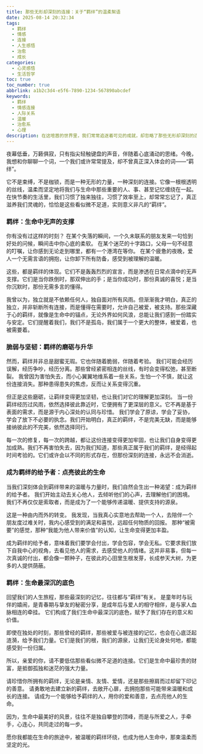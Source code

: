 ```yaml
---
title: 那些无形却深刻的连接：关于“羁绊”的温柔絮语
date: 2025-08-14 20:32:34
tags:
  - 羁绊
  - 情感
  - 连接
  - 人生感悟
  - 治愈
  - 成长
categories:
  - 心灵感悟
  - 生活哲学
toc: true
toc_number: true
abbrlink: a1b2c3d4-e5f6-7890-1234-567890abcdef
keywords:
  - 羁绊
  - 情感连接
  - 人际关系
  - 温暖
  - 治愈系
  - 心理
description: 在这喧嚣的世界里，我们常常追逐着可见的成就，却忽略了那些无形却深刻的连接——“羁绊”。它们如同生命中的丝线，将我们与他人、与世界温柔地缠绕在一起。这不仅仅是亲情、友情、爱情，更是一种超越形式的共鸣与支持。今天，让我们一起走进“羁绊”的深处，感受它如何滋养我们的灵魂，成为我们生命中最温暖的底色。
---
```


夜幕低垂，万籁俱寂，只有指尖轻触键盘的声音，伴随着心底涌动的思绪。今晚，我想和你聊聊一个词，一个我们或许常常提及，却不曾真正深入体会的词——“羁绊”。

它不是束缚，不是枷锁，而是一种无形的力量，一种深刻的连接。它像一根根透明的丝线，温柔而坚定地将我们与生命中那些重要的人、事、甚至记忆缠绕在一起。在快节奏的生活里，我们习惯了独来独往，习惯了效率至上，却常常忘记了，真正滋养我们灵魂的，恰恰是这些看似微不足道，实则意义非凡的“羁绊”。

### 羁绊：生命中无声的支撑

你有没有过这样的时刻？
在某个失落的瞬间，一个久未联系的朋友发来一句恰到好处的问候，瞬间击中你心底的柔软。
在某个迷茫的十字路口，父母一句不经意的叮嘱，让你感到无论走到哪里，都有一个港湾在等你。
在某个疲惫的夜晚，爱人一个无需言语的拥抱，让你卸下所有防备，感受到被理解的温暖。

这些，都是羁绊的体现。它们不是轰轰烈烈的宣言，而是渗透在日常点滴中的无声支撑。它们是当你跌倒时，那双伸出的手；是当你成功时，那份真诚的喜悦；是当你沉默时，那份无需多言的懂得。

我曾以为，独立就是不依赖任何人，独自面对所有风雨。但渐渐我才明白，真正的独立，并非斩断所有连接，而是懂得在需要时，允许自己被爱，被支持。那些深藏于心的羁绊，就像是生命中的锚点，无论外界如何风浪，总能让我们感到一份踏实与安定。它们提醒着我们，我们不是孤岛，我们属于一个更大的整体，被爱着，也被需要着。

### 脆弱与坚韧：羁绊的磨砺与升华

然而，羁绊并非总是甜蜜无瑕。它也伴随着脆弱，伴随着考验。
我们可能会经历误解，经历争吵，经历分离。那些曾经紧密相连的丝线，有时会变得松弛，甚至断裂。
我曾因为害怕失去，而小心翼翼地维系着一些关系，生怕一个不慎，就让这份连接消失。那种患得患失的焦虑，反而让关系变得沉重。

但正是这些磨砺，让羁绊变得更加坚韧，也让我们对它的理解更加深刻。
当一份羁绊经历过风雨，依然选择彼此靠近时，它便拥有了更深层的意义。它不再是基于表面的需求，而是源于内心深处的认同与珍惜。
我们学会了原谅，学会了妥协，学会了放下不必要的执念。我们开始明白，真正的羁绊，不是完美无缺，而是能够接纳彼此的不完美，依然选择同行。

每一次的修复，每一次的跨越，都让这份连接变得更加牢固，也让我们自身变得更加成熟。我们不再害怕失去，因为我们知道，那些真正属于我们的羁绊，是经得起时间考验的。它们或许会以不同的形式存在，但那份深刻的连接，永远不会消逝。

### 成为羁绊的给予者：点亮彼此的生命

当我们深刻体会到羁绊带来的温暖与力量时，我们自然会生出一种渴望：成为羁绊的给予者。
我们开始主动去关心他人，去倾听他们的心声，去理解他们的困境。
我们不再仅仅是索取者，而是成为了一个能够传递温暖、提供支持的源泉。

这是一种由内而外的转变。
我发现，当我真心实意地去帮助一个人，去陪伴一个朋友度过难关时，我内心感受到的满足和喜悦，远超任何物质的回报。
那种“被需要”的感觉，那种“我能为他人带来价值”的认知，让生命变得更加丰盈。

成为羁绊的给予者，意味着我们要学会付出，学会包容，学会无私。它要求我们放下自我中心的视角，去看见他人的需求，去感受他人的情绪。这并非易事，但每一次真诚的付出，都会像一颗种子，在彼此的心田里生根发芽，长成参天大树，为更多的人提供荫蔽。

### 羁绊：生命最深沉的底色

回望我们的人生旅程，那些最深刻的记忆，往往都与“羁绊”有关。
是童年时与玩伴的嬉闹，是青春期与挚友的秘密分享，是成年后与爱人的相守相伴，是与家人血脉相连的牵挂。
它们构成了我们生命中最深沉的底色，赋予了我们存在的意义和价值。

即使在独处的时刻，那些曾经的羁绊，那些被爱与被连接的记忆，也会在心底泛起涟漪，给予我们力量。它们是我们的根，我们的源泉，让我们无论身处何地，都能感受到一份归属。

所以，亲爱的你，请不要低估那些看似微不足道的连接。它们是生命中最珍贵的财富，是抵御孤独和迷茫的强大力量。

请珍惜你所拥有的羁绊，无论是亲情、友情、爱情，还是那些擦肩而过却留下印记的善意。
请勇敢地去建立新的羁绊，去敞开心扉，去拥抱那些可能带来温暖和成长的连接。
请成为一个能够给予羁绊的人，用你的爱和善意，去点亮他人的生命。

因为，生命中最美好的风景，往往不是独自攀登的顶峰，而是与所爱之人，手牵手，心连心，共同走过的每一步。

愿你我都能在生命的旅途中，被温暖的羁绊环绕，也成为他人生命中，那束温柔而坚定的光。